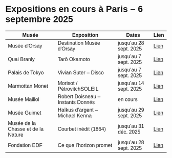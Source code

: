 <!DOCTYPE html>
<html lang="fr">
<head>
<meta charset="UTF-8">
<title>Expositions Paris</title>
<link rel="stylesheet" href="https://cdn.datatables.net/1.13.6/css/jquery.dataTables.min.css">
<style>
body { font-family: Arial, sans-serif; padding: 20px; }
h1 { margin-bottom: 20px; }
</style>
</head>
<body>

<h1>Expositions en cours à Paris – 6 septembre 2025</h1>

<table id="exposTable" class="display">
    <thead>
        <tr>
            <th>Musée</th>
            <th>Exposition</th>
            <th>Dates</th>
            <th>Lien</th>
        </tr>
    </thead>
    <tbody>
        <tr>
            <td>Musée d'Orsay</td>
            <td>Destination Musée d'Orsay</td>
            <td>jusqu’au 28 sept. 2025</td>
            <td><a href="https://www.musee-orsay.fr/fr/agenda/expositions" target="_blank">Lien</a></td>
        </tr>
        <tr>
            <td>Quai Branly</td>
            <td>Tarō Okamoto</td>
            <td>jusqu’au 7 sept. 2025</td>
            <td><a href="https://www.quaibranly.fr/fr/agenda/expositions/" target="_blank">Lien</a></td>
        </tr>
        <tr>
            <td>Palais de Tokyo</td>
            <td>Vivian Suter – Disco</td>
            <td>jusqu’au 7 sept. 2025</td>
            <td><a href="https://www.palaisdetokyo.com/fr" target="_blank">Lien</a></td>
        </tr>
        <tr>
            <td>Marmottan Monet</td>
            <td>Morisot / PétrovitchSOLEIL</td>
            <td>jusqu’au 14 sept. 2025</td>
            <td><a href="https://www.marmottan.fr/expositions/" target="_blank">Lien</a></td>
        </tr>
        <tr>
            <td>Musée Maillol</td>
            <td>Robert Doisneau – Instants Donnés</td>
            <td>en cours</td>
            <td><a href="https://museemaillol.com/expositions/" target="_blank">Lien</a></td>
        </tr>
        <tr>
            <td>Musée Guimet</td>
            <td>Haïkus d’argent – Michael Kenna</td>
            <td>jusqu’au 29 sept. 2025</td>
            <td><a href="https://www.guimet.fr/expositions/" target="_blank">Lien</a></td>
        </tr>
        <tr>
            <td>Musée de la Chasse et de la Nature</td>
            <td>Courbet inédit (1864)</td>
            <td>jusqu’au 31 déc. 2025</td>
            <td><a href="https://www.chassenature.org/" target="_blank">Lien</a></td>
        </tr>
        <tr>
            <td>Fondation EDF</td>
            <td>Ce que l’horizon promet</td>
            <td>jusqu’au 28 sept. 2025</td>
            <td><a href="https://fondation.edf.com/nos-expositions/" target="_blank">Lien</a></td>
        </tr>
    </tbody>
</table>

<script src="https://code.jquery.com/jquery-3.7.1.min.js"></script>
<script src="https://cdn.datatables.net/1.13.6/js/jquery.dataTables.min.js"></script>
<script>
$(document).ready(function() {
    $('#exposTable').DataTable({
        "paging": false,
        "info": false,
        "language": {
            "search": "Filtrer / rechercher :",
            "zeroRecords": "Aucune exposition trouvée",
        }
    });
});
</script>

</body>
</html>
